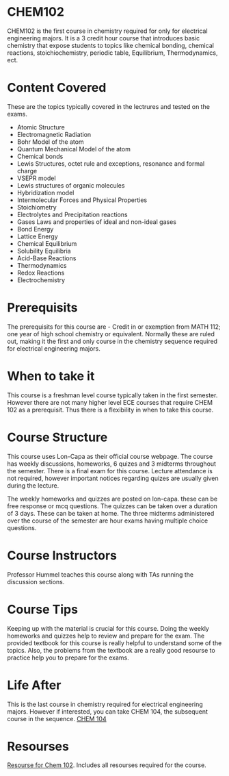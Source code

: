 # CHEM102

CHEM102 is the first course in chemistry required for only for electrical engineering majors. It is a 3 credit hour course that introduces basic chemistry that expose students to topics like chemical bonding, chemical reactions, stoichiochemistry, periodic table, Equilibrium, Thermodynamics, ect. 

# Content Covered 

These are the topics typically covered in the lectrures and tested on the exams.

- Atomic Structure
- Electromagnetic Radiation
- Bohr Model of the atom
- Quantum Mechanical Model of the atom
- Chemical bonds
- Lewis Structures, octet	rule and exceptions, resonance and formal charge
- VSEPR model
- Lewis structures of organic	molecules
- Hybridization model
- Intermolecular Forces and Physical Properties
- Stoichiometry
- Electrolytes and Precipitation reactions
- Gases Laws and properties of ideal and non-ideal gases
- Bond Energy
- Lattice	Energy
- Chemical Equilibrium	
- Solubility Equilibria
- Acid-Base Reactions
- Thermodynamics
- Redox Reactions
- Electrochemistry

# Prerequisits

The prerequisits for this course are - Credit in or exemption from MATH 112; one year of high school chemistry or equivalent. Normally these are ruled out, making it the first and only course in the chemistry sequence required for electrical engineering majors.

# When to take it

This course is a freshman level course typically taken in the first semester. However there are not many higher level ECE courses that require CHEM 102 as a prerequisit. Thus there is a flexibility in when to take this course. 

# Course Structure

This course uses Lon-Capa as their official course webpage. The course has weekly discussions, homeworks, 6 quizes and 3 midterms throughout the semester. There is a final exam for this course. Lecture attendance is not required, however important notices regarding quizes are usually given during the lecture. 

The weekly homeworks and quizzes are posted on lon-capa. these can be free response or mcq questions. The quizzes can be taken over a duration of 3 days. These can be taken at home. The three midterms administered over the course of the semester are hour exams having multiple choice questions. 

# Course Instructors

Professor Hummel teaches this course along with TAs running the discussion sections.

# Course Tips

Keeping up with the material is crucial for this course. Doing the weekly homeworks and quizzes help to review and prepare for the exam. The provided textbook for this course is really helpful to understand some of the topics. Also, the problems from the textbook are a really good resourse to practice help you to prepare for the exams. 

# Life After 

This is the last course in chemistry required for electrical engineering majors. However if interested, you can take CHEM 104, the subsequent course in the sequence. [CHEM 104](https://courses.illinois.edu/schedule/2025/spring/CHEM/104)

# Resourses
[Resourse for Chem 102](https://chemistry.illinois.edu/academics/chemistry-learning-center/online-resources). Includes all resourses required for the course.
